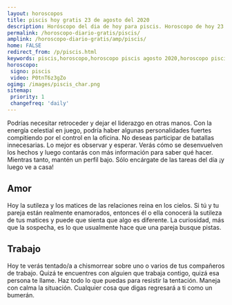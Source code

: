 ```yaml
---
layout: horoscopos
title: piscis hoy gratis 23 de agosto del 2020 
description: Horóscopo del dia de hoy para piscis. Horoscopo de hoy 23 de agosto del 2020. Las predicciones de amor, trabajo, vida personal gratis.
permalink: /horoscopo-diario-gratis/piscis/
amplink: /horoscopo-diario-gratis/amp/piscis/
home: FALSE
redirect_from: /p/piscis.html
keywords: piscis,horoscopo,horoscopo piscis agosto 2020,horoscopo piscis hoy,tarot piscis agosto 2020,horoscopo piscis,tarot piscis hoy,horoscopo de hoy,horoscopo diario,tarot del amor,horoscopo de hoy piscis,horoscopo diario del tarot, Horoscopo de hoy piscis 23 de agosto del 2020,horóscopo del día,signos zodiacales 2020, el horoscopo de hoy
horoscopo:
 signo: piscis
 video: P0tnT6z3gZo
ogimg: /images/piscis_char.png
sitemap:
 priority: 1
 changefreq: 'daily'
---
```



Podrías necesitar retroceder y dejar el liderazgo en otras manos. Con la energía celestial en juego, podría haber algunas personalidades fuertes compitiendo por el control en la oficina. No deseas participar de batallas innecesarias. Lo mejor es observar y esperar. Verás cómo se desenvuelven los hechos y luego contarás con más información para saber qué hacer. Mientras tanto, mantén un perfil bajo. Sólo encárgate de las tareas del día ¡y luego ve a casa!

## Amor

Hoy la sutileza y los matices de las relaciones reina en los cielos. Si tú y tu pareja están realmente enamorados, entonces él o ella conocerá la sutileza de tus matices y puede que sienta que algo es diferente. La curiosidad, más que la sospecha, es lo que usualmente hace que una pareja busque pistas.

## Trabajo

Hoy te verás tentado/a a chismorrear sobre uno o varios de tus compañeros de trabajo. Quizá te encuentres con alguien que trabaja contigo, quizá esa persona te llame. Haz todo lo que puedas para resistir la tentación. Maneja con calma la situación. Cualquier cosa que digas regresará a ti como un bumerán.